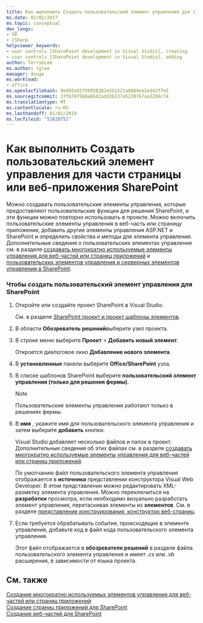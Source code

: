 ```yaml
---
title: Как выполнить Создать пользовательский элемент управления для страницы приложения SharePoint или веб-части | Документация Майкрософт
ms.date: 02/02/2017
ms.topic: conceptual
dev_langs:
- VB
- CSharp
helpviewer_keywords:
- user controls [SharePoint development in Visual Studio], creating
- user controls [SharePoint development in Visual Studio], adding
author: TerryGLee
ms.author: tglee
manager: douge
ms.workload:
- office
ms.openlocfilehash: 9ed93a92f50920382e551521a6889ee2ed42f7e5
ms.sourcegitcommit: 37fb7075b0a65d2add3b137a5230767aa3266c74
ms.translationtype: MT
ms.contentlocale: ru-RU
ms.lasthandoff: 01/02/2019
ms.locfileid: "53820752"
---
```

# <a name="how-to-create-a-user-control-for-a-sharepoint-application-page-or-web-part"></a>Как выполнить Создать пользовательский элемент управления для части страницы или веб-приложения SharePoint
  Можно создавать пользовательские элементы управления, которые предоставляют пользовательские функции для решения SharePoint, и эти функции можно повторно использовать в проекте. Можно включить пользовательские элементы управления в веб-часть или страницу приложения, добавить другие элементы управления ASP.NET и SharePoint и определить свойства и методы для элемента управления. Дополнительные сведения о пользовательских элементах управления см. в разделе [создавать многократно используемые элементы управления для веб-частей или страниц приложений](../sharepoint/creating-reusable-controls-for-web-parts-or-application-pages.md) и [пользовательских элементов управления и серверных элементов управления в SharePoint](https://blogs.msdn.microsoft.com/kaevans/2011/04/28/user-controls-and-server-controls-in-sharepoint/).  
  
### <a name="to-create-a-user-control-for-sharepoint"></a>Чтобы создать пользовательский элемент управления для SharePoint  
  
1.  Откройте или создайте проект SharePoint в Visual Studio.  
  
     См. в разделе [SharePoint проект и проект шаблоны элементов](../sharepoint/sharepoint-project-and-project-item-templates.md).  
  
2.  В области **Обозреватель решений**выберите узел проекта.  
  
3.  В строке меню выберите **Проект** > **Добавить новый элемент**.  
  
     Откроется диалоговое окно **Добавление нового элемента**.  
  
4.  В **установленные** панели выберите **Office/SharePoint** узла.  
  
5.  В списке шаблонов SharePoint выберите **пользовательский элемент управления (только для решения фермы)**.  
  
    > [!NOTE]  
    >  Пользовательские элементы управления работают только в решениях фермы.  
  
6.  В **имя** , укажите имя для пользовательского элемента управления и затем выберите **добавить** кнопки.  
  
     Visual Studio добавляет несколько файлов и папок в проект. Дополнительные сведения об этих файлах см. в разделе [создавать многократно используемые элементы управления для веб-частей или страниц приложений](../sharepoint/creating-reusable-controls-for-web-parts-or-application-pages.md).  
  
     По умолчанию файл пользовательского элемента управления отображается в **источника** представлении конструктора Visual Web Developer. В этом представлении можно редактировать XML-разметку элемента управления. Можно переключиться на **разработки** просмотра, если необходимо визуально разработать элемент управления, перетаскивая элементы из **элементов**. См. в разделе [представление конструирования, конструктор веб-страниц](/previous-versions/aspnet/ms178149\(v\=vs.100\)).  
  
7.  Если требуется обрабатывать события, происходящие в элементе управления, добавьте код в файл кода пользовательского элемента управления.  
  
     Этот файл отображается в **обозревателе решений** в разделе файла пользовательского элемента управления и имеет *.cs* или *.vb* расширения, в зависимости от языка проекта.  
  
## <a name="see-also"></a>См. также
 [Создание многократно используемых элементов управления для веб-частей или страниц приложений](../sharepoint/creating-reusable-controls-for-web-parts-or-application-pages.md)   
 [Создание страниц приложений для SharePoint](../sharepoint/creating-application-pages-for-sharepoint.md)   
 [Создание веб-частей для SharePoint](../sharepoint/creating-web-parts-for-sharepoint.md)  
